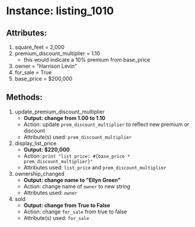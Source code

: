 # Instance: listing_1010

## Attributes:

1. square_feet = 2,000
2. premium_discount_multiplier = 1.10
    - this would indicate a 10% premium from base_price
3. owner = "Harrison Levin"
4. for_sale = True
5. base_price = $200,000

## Methods:

1. update_premium_discount_multiplier
    - **Output: change from 1.00 to 1.10**
    - Action: update `prem_discount_multiplier` to reflect new premium or discount
    - Attribute(s) used: `prem_discount_multiplier`
2. display_list_price
    - **Output: $220,000**
    - Action: `print "list price: #{base_price * prem_discount_multiplier}"`
    - Attributes used: `list_price` and `prem_discount_multiplier`
3. ownership_changed
    - **Output: change name to "Ellyn Green"**
    - Action: change name of `owner` to new string
    - Attributes used: `owner`
4. sold
   - **Output: change from True to False**
   - Action: change `for_sale` from true to false
   - Attribute(s) used: `for_sale`
